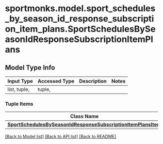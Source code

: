 # sportmonks.model.sport_schedules_by_season_id_response_subscription_item_plans.SportSchedulesBySeasonIdResponseSubscriptionItemPlans

## Model Type Info
Input Type | Accessed Type | Description | Notes
------------ | ------------- | ------------- | -------------
list, tuple,  | tuple,  |  | 

### Tuple Items
Class Name | Input Type | Accessed Type | Description | Notes
------------- | ------------- | ------------- | ------------- | -------------
[**SportSchedulesBySeasonIdResponseSubscriptionItemPlansItem**](SportSchedulesBySeasonIdResponseSubscriptionItemPlansItem.md) | [**SportSchedulesBySeasonIdResponseSubscriptionItemPlansItem**](SportSchedulesBySeasonIdResponseSubscriptionItemPlansItem.md) | [**SportSchedulesBySeasonIdResponseSubscriptionItemPlansItem**](SportSchedulesBySeasonIdResponseSubscriptionItemPlansItem.md) |  | 

[[Back to Model list]](../../README.md#documentation-for-models) [[Back to API list]](../../README.md#documentation-for-api-endpoints) [[Back to README]](../../README.md)

